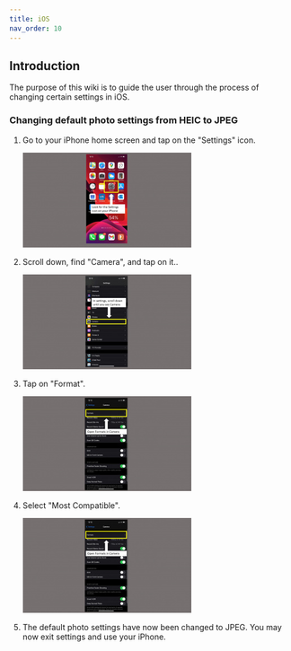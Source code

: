 ```yaml
---
title: iOS
nav_order: 10
---
```

## Introduction
The purpose of this wiki is to guide the user through the process of changing certain settings in iOS.
### Changing default photo settings from HEIC to JPEG


1. Go to your iPhone home screen and tap on the "Settings" icon.

   ![iOS_Homescreen](./iOS%20Homescreen.jpg)

2. Scroll down, find "Camera", and tap on it..

   ![iOS Camera](./iOS%20Camera.jpg)
 
3. Tap on "Format".

   ![iOS Format](./iOS%20Format.jpg)

4. Select "Most Compatible".

   ![iOS Compatible](./iOS%20Compatible.jpg)

5. The default photo settings have now been changed to JPEG. You may now exit settings and use your iPhone.

